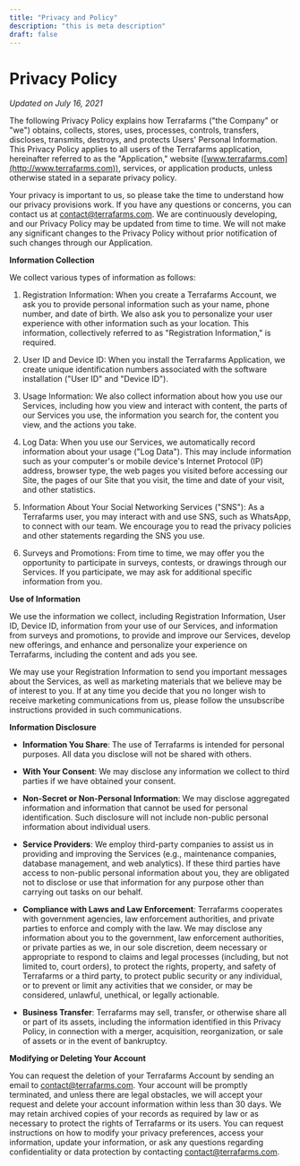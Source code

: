 ```yaml
---
title: "Privacy and Policy"
description: "this is meta description"
draft: false
---
```


# Privacy Policy
*Updated on July 16, 2021*

The following Privacy Policy explains how Terrafarms ("the Company" or "we") obtains, collects, stores, uses, processes, controls, transfers, discloses, transmits, destroys, and protects Users' Personal Information. This Privacy Policy applies to all users of the Terrafarms application, hereinafter referred to as the "Application," website ([www.terrafarms.com](http://www.terrafarms.com)), services, or application products, unless otherwise stated in a separate privacy policy.

Your privacy is important to us, so please take the time to understand how our privacy provisions work. If you have any questions or concerns, you can contact us at [contact@terrafarms.com](mailto:contact@terrafarms.com). We are continuously developing, and our Privacy Policy may be updated from time to time. We will not make any significant changes to the Privacy Policy without prior notification of such changes through our Application.

**Information Collection**

We collect various types of information as follows:

1. Registration Information: When you create a Terrafarms Account, we ask you to provide personal information such as your name, phone number, and date of birth. We also ask you to personalize your user experience with other information such as your location. This information, collectively referred to as "Registration Information," is required.

2. User ID and Device ID: When you install the Terrafarms Application, we create unique identification numbers associated with the software installation ("User ID" and "Device ID").

3. Usage Information: We also collect information about how you use our Services, including how you view and interact with content, the parts of our Services you use, the information you search for, the content you view, and the actions you take.

4. Log Data: When you use our Services, we automatically record information about your usage ("Log Data"). This may include information such as your computer's or mobile device's Internet Protocol (IP) address, browser type, the web pages you visited before accessing our Site, the pages of our Site that you visit, the time and date of your visit, and other statistics.

5. Information About Your Social Networking Services ("SNS"): As a Terrafarms user, you may interact with and use SNS, such as WhatsApp, to connect with our team. We encourage you to read the privacy policies and other statements regarding the SNS you use.

6. Surveys and Promotions: From time to time, we may offer you the opportunity to participate in surveys, contests, or drawings through our Services. If you participate, we may ask for additional specific information from you.

**Use of Information**

We use the information we collect, including Registration Information, User ID, Device ID, information from your use of our Services, and information from surveys and promotions, to provide and improve our Services, develop new offerings, and enhance and personalize your experience on Terrafarms, including the content and ads you see.

We may use your Registration Information to send you important messages about the Services, as well as marketing materials that we believe may be of interest to you. If at any time you decide that you no longer wish to receive marketing communications from us, please follow the unsubscribe instructions provided in such communications.

**Information Disclosure**

- **Information You Share**: The use of Terrafarms is intended for personal purposes. All data you disclose will not be shared with others.

- **With Your Consent**: We may disclose any information we collect to third parties if we have obtained your consent.

- **Non-Secret or Non-Personal Information**: We may disclose aggregated information and information that cannot be used for personal identification. Such disclosure will not include non-public personal information about individual users.

- **Service Providers**: We employ third-party companies to assist us in providing and improving the Services (e.g., maintenance companies, database management, and web analytics). If these third parties have access to non-public personal information about you, they are obligated not to disclose or use that information for any purpose other than carrying out tasks on our behalf.

- **Compliance with Laws and Law Enforcement**: Terrafarms cooperates with government agencies, law enforcement authorities, and private parties to enforce and comply with the law. We may disclose any information about you to the government, law enforcement authorities, or private parties as we, in our sole discretion, deem necessary or appropriate to respond to claims and legal processes (including, but not limited to, court orders), to protect the rights, property, and safety of Terrafarms or a third party, to protect public security or any individual, or to prevent or limit any activities that we consider, or may be considered, unlawful, unethical, or legally actionable.

- **Business Transfer**: Terrafarms may sell, transfer, or otherwise share all or part of its assets, including the information identified in this Privacy Policy, in connection with a merger, acquisition, reorganization, or sale of assets or in the event of bankruptcy.

**Modifying or Deleting Your Account**

You can request the deletion of your Terrafarms Account by sending an email to [contact@terrafarms.com](mailto:contact@terrafarms.com). Your account will be promptly terminated, and unless there are legal obstacles, we will accept your request and delete your account information within less than 30 days. We may retain archived copies of your records as required by law or as necessary to protect the rights of Terrafarms or its users. You can request instructions on how to modify your privacy preferences, access your information, update your information, or ask any questions regarding confidentiality or data protection by contacting [contact@terrafarms.com](mailto:contact@terrafarms.com).
